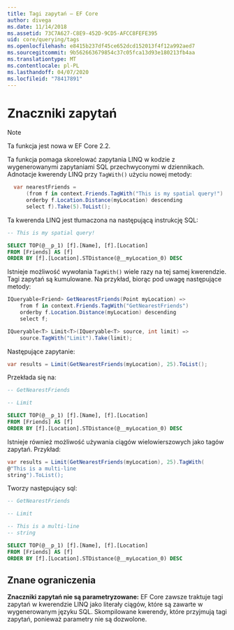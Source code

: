 ```yaml
---
title: Tagi zapytań — EF Core
author: divega
ms.date: 11/14/2018
ms.assetid: 73C7A627-C8E9-452D-9CD5-AFCC8FEFE395
uid: core/querying/tags
ms.openlocfilehash: e8415b237df45ce652dcd152013f4f12a992aed7
ms.sourcegitcommit: 9b562663679854c37c05fca13d93e180213fb4aa
ms.translationtype: MT
ms.contentlocale: pl-PL
ms.lasthandoff: 04/07/2020
ms.locfileid: "78417891"
---
```

# <a name="query-tags"></a>Znaczniki zapytań

> [!NOTE]
> Ta funkcja jest nowa w EF Core 2.2.

Ta funkcja pomaga skorelować zapytania LINQ w kodzie z wygenerowanymi zapytaniami SQL przechwyconymi w dziennikach.
Adnotacje kwerendy LINQ przy `TagWith()` użyciu nowej metody:

``` csharp
  var nearestFriends =
      (from f in context.Friends.TagWith("This is my spatial query!")
      orderby f.Location.Distance(myLocation) descending
      select f).Take(5).ToList();
```

Ta kwerenda LINQ jest tłumaczona na następującą instrukcję SQL:

``` sql
-- This is my spatial query!

SELECT TOP(@__p_1) [f].[Name], [f].[Location]
FROM [Friends] AS [f]
ORDER BY [f].[Location].STDistance(@__myLocation_0) DESC
```

Istnieje możliwość wywołania `TagWith()` wiele razy na tej samej kwerendzie.
Tagi zapytań są kumulowane.
Na przykład, biorąc pod uwagę następujące metody:

``` csharp
IQueryable<Friend> GetNearestFriends(Point myLocation) =>
    from f in context.Friends.TagWith("GetNearestFriends")
    orderby f.Location.Distance(myLocation) descending
    select f;

IQueryable<T> Limit<T>(IQueryable<T> source, int limit) =>
    source.TagWith("Limit").Take(limit);
```

Następujące zapytanie:

``` csharp
var results = Limit(GetNearestFriends(myLocation), 25).ToList();
```

Przekłada się na:

``` sql
-- GetNearestFriends

-- Limit

SELECT TOP(@__p_1) [f].[Name], [f].[Location]
FROM [Friends] AS [f]
ORDER BY [f].[Location].STDistance(@__myLocation_0) DESC
```

Istnieje również możliwość używania ciągów wielowierszowych jako tagów zapytań.
Przykład:

``` csharp
var results = Limit(GetNearestFriends(myLocation), 25).TagWith(
@"This is a multi-line
string").ToList();
```

Tworzy następujący sql:

``` sql
-- GetNearestFriends

-- Limit

-- This is a multi-line
-- string

SELECT TOP(@__p_1) [f].[Name], [f].[Location]
FROM [Friends] AS [f]
ORDER BY [f].[Location].STDistance(@__myLocation_0) DESC
```

## <a name="known-limitations"></a>Znane ograniczenia

**Znaczniki zapytań nie są parametryzowane:** EF Core zawsze traktuje tagi zapytań w kwerendzie LINQ jako literały ciągów, które są zawarte w wygenerowanym języku SQL.
Skompilowane kwerendy, które przyjmują tagi zapytań, ponieważ parametry nie są dozwolone.
